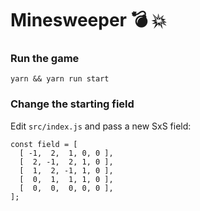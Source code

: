 # Minesweeper 💣 💥

### Run the game

`yarn && yarn run start`

### Change the starting field

Edit `src/index.js` and pass a new SxS field:

```
const field = [
  [ -1,  2,  1, 0, 0 ],
  [  2, -1,  2, 1, 0 ],
  [  1,  2, -1, 1, 0 ],
  [  0,  1,  1, 1, 0 ],
  [  0,  0,  0, 0, 0 ],
];
```
